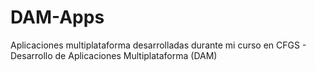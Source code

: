 # DAM-Apps
Aplicaciones multiplataforma desarrolladas durante mi curso en CFGS - Desarrollo de Aplicaciones Multiplataforma (DAM)
